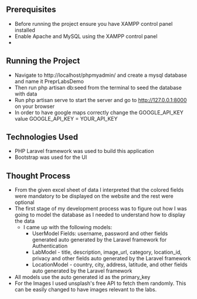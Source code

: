 
## Prerequisites

* Before running the project ensure you have XAMPP control panel installed
* Enable Apache and MySQL using the XAMPP control panel
* 

## Running the Project
* Navigate to http://localhost/phpmyadmin/ and create a mysql database and name it PreprLabsDemo
* Then run php artisan db:seed from the terminal to seed the database with data
* Run php artisan serve to start the server and go to http://127.0.0.1:8000 on your browser
* In order to have google maps correctly change the GOOGLE_API_KEY value GOOGLE_API_KEY = YOUR_API_KEY

## Technologies Used
* PHP Laravel framework was used to build this application
* Bootstrap was used for the UI 

## Thought Process
* From the given excel sheet of data I interpreted that the colored fields were mandatory to be displayed on the website and the rest were optional
* The first stage of my development process was to figure out how I was going to model the database as I needed to understand how to display the data
  * I came up with the following models: 
    * UserModel Fields: username, password and other fields generated auto generated by the Laravel framework for Authentication
    * LabModel - title, description, image_url, category, location_id, privacy and other fields auto generated by the Laravel framework 
    * LocationModel - country, city, address, latitude, and other fields auto generated by the Laravel framework
* All models use the auto generated id as the primary_key
* For the Images I used unsplash's free API to fetch them randomly. This can be easily changed to have images relevant to the labs. 
